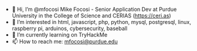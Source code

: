 - 👋 Hi, I’m @mfocosi Mike Focosi - Senior Application Dev at Purdue University in the College of Science and CERIAS (https://ceri.as)
- 👀 I’m interested in html, javascript, php, python, mysql, postgresql, linux, raspberry pi, arduinos, cybersecurity, baseball
- 🌱 I’m currently learning on TryHackMe
- 📫 How to reach me: mfocosi@purdue.edu

<!---
mfocosi/mfocosi is a ✨ special ✨ repository because its `README.md` (this file) appears on your GitHub profile.
You can click the Preview link to take a look at your changes.
--->
